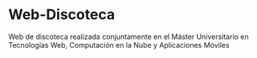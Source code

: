 # Web-Discoteca
Web de discoteca realizada conjuntamente en el Máster Universitario en Tecnologías Web, Computación en la Nube y Aplicaciones Móviles

